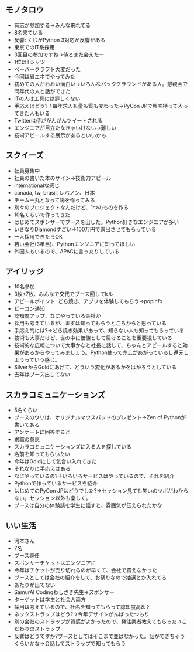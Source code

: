 ## モノタロウ

* 有志が参加する→みんな来れてる
* 8名来ている
* 反響: くじがPython 3対応が反響がある
* 東京でのIT系採用
* 3回目の参加ですね→侍とまた会えたー
* 1位はTシャツ
* ペーパークラフト大変だった
* 今回は省エネでやってみた
* 初めての人がおおい面白い→いろんなバックグラウンドがある人。懇親会で同年代の人と話ができた
* ITの人は工具には詳しくない
* 手応えはどう?→毎年求人も量も質も変わった→PyCon JPで興味持って入ってきた人もいる
* Twitterは侍ががんがんツイートされる
* エンジニアが目立たなきゃいけない→難しい
* 技術アピールする展示があるといいかも

## スクイーズ

* 社員募集中
* 社員の書いた本のサイン→技術力アピール
* internationalな感じ
* canada, tw, brasil, レバノン、日本
* チーム一丸となって場を作ってみる
* 別々のプロジェクトなんだけど、1つのものを作る
* 10名くらいで作ってきた
* はじめてスポンサーでブースを出した。Python好きなエンジニアが多い
* いきなりDiamondすごい→100万円で露出させてもらっている
* 一人採用できたらOK
* 若い会社(3年目)、Pythonエンジニアに知ってほしい
* 外国人もいるので、APACに言ったりしている

## アイリッジ

* 10名参加
* 3枚+7枚、みんなで交代でブース回してkル
* アピールポイント: どら焼き、アプリを体験してもらう→popinfo
* ビーコン通知
* 認知度アップ、なにやっている会社か
* 採用も考えているが、まずは知ってもらうところからと思っている
* 手応え的には?→どら焼き効果があって、知らない人も知ってもらっている
* 技術も大事だけど、世の中に価値として届けることを重要視している
* 技術的な広報について大事かなと社長に話して、ちゃんとアピールすると効果があるからやってみましょう。Python使って売上があがっているし還元しようっていう感じ。
* SilverからGoldにあげて、どういう変化があるかをはかろうとしている
* 去年はブース出してない

## スカラコミュニケーションズ

* 5名くらい
* ブースのウリは、オリジナルマウスパッドのプレゼント→Zen of Pythonが書いてある
* アンケートに回答すると
* 求職の意思
* スカラコミュニケーションズに入る人を探している
* 名前を知ってもらいたい
* 今年はGoldにして気合い入れてきた
* それなりに手応えはある
* なにやっているの?→いろいろサービスはやっているので、それを紹介
* Pythonで作っているサービスを紹介
* はじめてのPyCon JPはどうでした?→セッション見ても笑いのツボがわからない。セッション以外も楽しく。
* ブースは自分の体験談を学生に話すと、雰囲気が伝えられたかな

## いい生活

* 河本さん
* 7名
* ブース専任
* スポンサーチケットはエンジニアに
* 今年はチケットが売り切れるのが早くて、会社で買えなかった
* ブースとしては会社の紹介をして、お祭りなので抽選とか入れてる
* あたりが出てない
* SamurAI Codingわしざき先生→スポンサー
* ターゲットは学生と社会人両方
* 採用は考えているので、社名を知ってもらって認知度高めと
* ネックストラップはどう?→今年デザインがんばったつもり
* 別の会社のストラップが質感がよかったので、発注業者教えてもらった→こだわりのストラップ
* 反響はどうですか?ブースとしてはそこまで並ばなかった。話ができちゃうくらいかな→会話してストラップで知ってもらう
